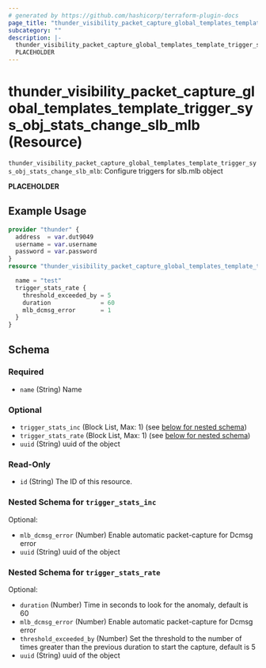 ```yaml
---
# generated by https://github.com/hashicorp/terraform-plugin-docs
page_title: "thunder_visibility_packet_capture_global_templates_template_trigger_sys_obj_stats_change_slb_mlb Resource - terraform-provider-thunder"
subcategory: ""
description: |-
  thunder_visibility_packet_capture_global_templates_template_trigger_sys_obj_stats_change_slb_mlb: Configure triggers for slb.mlb object
  PLACEHOLDER
---
```


# thunder_visibility_packet_capture_global_templates_template_trigger_sys_obj_stats_change_slb_mlb (Resource)

`thunder_visibility_packet_capture_global_templates_template_trigger_sys_obj_stats_change_slb_mlb`: Configure triggers for slb.mlb object

__PLACEHOLDER__

## Example Usage

```terraform
provider "thunder" {
  address  = var.dut9049
  username = var.username
  password = var.password
}
resource "thunder_visibility_packet_capture_global_templates_template_trigger_sys_obj_stats_change_slb_mlb" "thunder_visibility_packet_capture_global_templates_template_trigger_sys_obj_stats_change_slb_mlb" {

  name = "test"
  trigger_stats_rate {
    threshold_exceeded_by = 5
    duration              = 60
    mlb_dcmsg_error       = 1
  }
}
```

<!-- schema generated by tfplugindocs -->
## Schema

### Required

- `name` (String) Name

### Optional

- `trigger_stats_inc` (Block List, Max: 1) (see [below for nested schema](#nestedblock--trigger_stats_inc))
- `trigger_stats_rate` (Block List, Max: 1) (see [below for nested schema](#nestedblock--trigger_stats_rate))
- `uuid` (String) uuid of the object

### Read-Only

- `id` (String) The ID of this resource.

<a id="nestedblock--trigger_stats_inc"></a>
### Nested Schema for `trigger_stats_inc`

Optional:

- `mlb_dcmsg_error` (Number) Enable automatic packet-capture for Dcmsg error
- `uuid` (String) uuid of the object


<a id="nestedblock--trigger_stats_rate"></a>
### Nested Schema for `trigger_stats_rate`

Optional:

- `duration` (Number) Time in seconds to look for the anomaly, default is 60
- `mlb_dcmsg_error` (Number) Enable automatic packet-capture for Dcmsg error
- `threshold_exceeded_by` (Number) Set the threshold to the number of times greater than the previous duration to start the capture, default is 5
- `uuid` (String) uuid of the object


